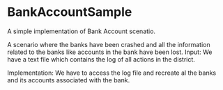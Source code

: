 # BankAccountSample
A simple implementation of Bank Account scenatio. 

A scenario where the banks have been crashed and all the information related to the banks like accounts in the bank have been lost.
Input: We have a text file which contains the log of all actions in the district.

Implementation:  We have to access the log file and recreate al the banks and its accounts associated with the bank.
